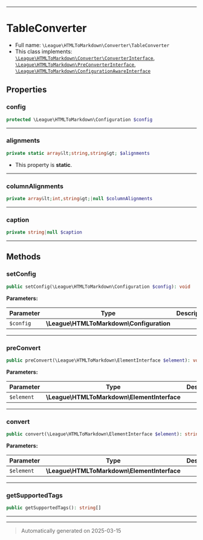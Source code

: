 ***

# TableConverter





* Full name: `\League\HTMLToMarkdown\Converter\TableConverter`
* This class implements:
[`\League\HTMLToMarkdown\Converter\ConverterInterface`](./ConverterInterface.md), [`\League\HTMLToMarkdown\PreConverterInterface`](../PreConverterInterface.md), [`\League\HTMLToMarkdown\ConfigurationAwareInterface`](../ConfigurationAwareInterface.md)



## Properties


### config



```php
protected \League\HTMLToMarkdown\Configuration $config
```






***

### alignments



```php
private static array&lt;string,string&gt; $alignments
```



* This property is **static**.


***

### columnAlignments



```php
private array&lt;int,string&gt;|null $columnAlignments
```






***

### caption



```php
private string|null $caption
```






***

## Methods


### setConfig



```php
public setConfig(\League\HTMLToMarkdown\Configuration $config): void
```








**Parameters:**

| Parameter | Type | Description |
|-----------|------|-------------|
| `$config` | **\League\HTMLToMarkdown\Configuration** |  |





***

### preConvert



```php
public preConvert(\League\HTMLToMarkdown\ElementInterface $element): void
```








**Parameters:**

| Parameter | Type | Description |
|-----------|------|-------------|
| `$element` | **\League\HTMLToMarkdown\ElementInterface** |  |





***

### convert



```php
public convert(\League\HTMLToMarkdown\ElementInterface $element): string
```








**Parameters:**

| Parameter | Type | Description |
|-----------|------|-------------|
| `$element` | **\League\HTMLToMarkdown\ElementInterface** |  |





***

### getSupportedTags



```php
public getSupportedTags(): string[]
```












***


***
> Automatically generated on 2025-03-15
